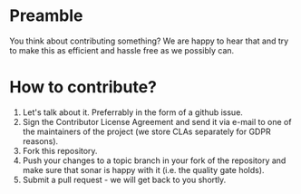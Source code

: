 # Preamble
You think about contributing something? We are happy to hear that and try to make this as efficient and hassle free as we possibly can.

# How to contribute?
1. Let's talk about it. Preferrably in the form of a github issue.
2. Sign the Contributor License Agreement and send it via e-mail to one of the maintainers of the project (we store CLAs separately for GDPR reasons).
3. Fork this repository.
4. Push your changes to a topic branch in your fork of the repository and make sure that sonar is happy with it (i.e. the quality gate holds).
5. Submit a pull request - we will get back to you shortly.
